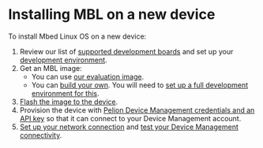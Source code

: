 # Installing MBL on a new device

To install Mbed Linux OS on a new device:

1. Review our list of [supported development boards](../first-image/hardware.html) and set up your [development environment](../first-image/development-environment.html).
1. Get an MBL image:
    * You can use [our evaluation image]().<!--when will we have this?-->
    * You can [build your own](../first-image/index.html). You will need to [set up a full development environment for this](../first-image/building-an-mbl-image.html).
1. [Flash the image to the device](../first-image/writing-and-booting-the-disk-image.html).
1. Provision the device with [Pelion Device Management credentials and an API key](../first-image/provisioning-for-pelion-device-management.html) so that it can connect to your Device Management account.
1. [Set up your network connection](../first-image/connecting-to-a-network-and-pelion-device-management.html) and [test your Device Management connectivity](../first-image/verifying-that-the-device-is-connected-to-device-management.html).


<!--# Building an Mbed Linux OS image

<span class="notes">**Note**: Mbed Linux OS is currently in limited preview. If you would like access to the code repositories, [please request to join the preview](https://os.mbed.com/linux-os/).</span>

This tutorial builds and installs an Mbed Linux OS (MBL) image on a device. This image includes credentials to connect to your Pelion Device Management account, but does not include a user application (which is covered [in the Hello World tutorial](../develop-apps/hello-world-application.html)).

The full process is:

* [Setting up your development environment](../first-image/setting-up-and-supported-hardware.html), if you haven't already done so.
* [Preparing Device Management sources](../first-image/provisioning-for-pelion-device-management.html). You will need these later, when you try to connect to your Device Management account.
* [Building the Mbed Linux OS image](../first-image/building-an-mbl-image.html) with a build script.
* [Writing the image to the device](../first-image/writing-and-booting-the-disk-image.html).

You should then continue to the next tutorial, where you will:

* [Set up a network connection](../first-image/connecting-to-a-network-and-pelion-device-management.html) over Ethernet or Wi-Fi.
* [Verify that the device is connected to Device Management](../first-image/verifying-that-the-device-is-connected-to-device-management.html).
-->
